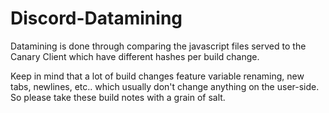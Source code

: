 # Discord-Datamining
Datamining is done through comparing the javascript files served to the Canary Client which have different hashes per build change.

Keep in mind that a lot of build changes feature variable renaming, new tabs, newlines, etc.. which usually don't change anything on the user-side. So please take these build notes with a grain of salt.
